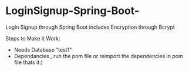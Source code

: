 # LoginSignup-Spring-Boot-
Login Signup through Spring Boot includes Encryption through Bcrypt

Steps to Make it Work:
- Needs Database "test1"
- Dependancies , run the pom file or reimport the dependencies in pom file
thats it:)
